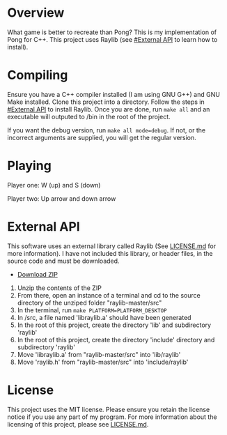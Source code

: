 # Overview

What game is better to recreate than Pong?  This is my implementation of Pong for C++.  This project uses Raylib (see [#External API](#external-api) to learn how to install).

# Compiling

Ensure you have a C++ compiler installed (I am using GNU G++) and GNU Make installed.  Clone this project into a directory.  Follow the steps in [#External API](#external-api) to install Raylib.  Once you are done, run ```make all``` and an executable will outputed to /bin in the root of the project.

If you want the debug version, run ```make all mode=debug```.  If not, or the incorrect arguments are supplied, you will get the regular version.

# Playing

Player one: W (up) and S (down)

Player two: Up arrow and down arrow

# External API

This software uses an external library called Raylib (See [LICENSE.md](LICENSE.md) for more information).  I have not included this library, or header files, in the source code and must be downloaded.

- [Download ZIP](https://github.com/raysan5/raylib/archive/refs/heads/master.zip)

1. Unzip the contents of the ZIP
2. From there, open an instance of a terminal and cd to the source directory of the unziped folder "raylib-master/src"
3. In the terminal, run ```make PLATFORM=PLATFORM_DESKTOP```
4. In /src, a file named 'libraylib.a' should have been generated
5. In the root of this project, create the directory 'lib' and subdirectory 'raylib'
6. In the root of this project, create the directory 'include' directory and subdirectory 'raylib'
7. Move 'libraylib.a' from "raylib-master/src" into 'lib/raylib'
8. Move 'raylib.h' from "raylib-master/src" into 'include/raylib'

# License

This project uses the MIT license. Please ensure you retain the license notice if you use any part of my program. For more information about the licensing of this project, please see [LICENSE.md](LICENSE.md).